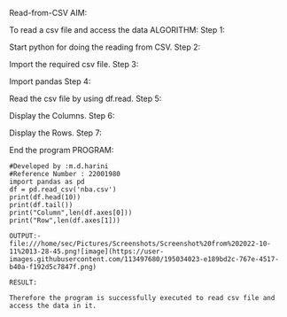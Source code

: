 Read-from-CSV
AIM:

To read a csv file and access the data
ALGORITHM:
Step 1:

Start python for doing the reading from CSV.
Step 2:

Import the required csv file.
Step 3:

Import pandas
Step 4:

Read the csv file by using df.read.
Step 5:

Display the Columns.
Step 6:

Display the Rows.
Step 7:

End the program
PROGRAM:
```
#Developed by :m.d.harini
#Reference Number : 22001980
import pandas as pd
df = pd.read_csv('nba.csv')
print(df.head(10))
print(df.tail())
print("Column",len(df.axes[0]))
print("Row",len(df.axes[1]))

OUTPUT:-
file:///home/sec/Pictures/Screenshots/Screenshot%20from%202022-10-11%2013-28-45.png![image](https://user-images.githubusercontent.com/113497680/195034023-e189bd2c-767e-4517-b40a-f192d5c7847f.png)

RESULT:

Therefore the program is successfully executed to read csv file and access the data in it.
